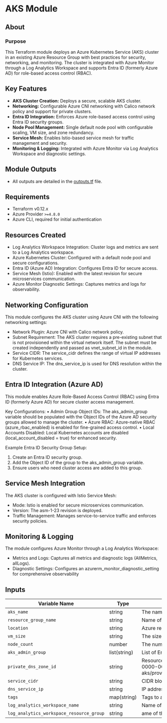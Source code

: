 # AKS Module

## About

### Purpose
This Terraform module deploys an Azure Kubernetes Service (AKS) cluster in an existing Azure Resource Group with best practices for security, networking, and monitoring.
The cluster is integrated with Azure Monitor through a Log Analytics Workspace and supports Entra ID (formerly Azure AD) for role-based access control (RBAC).

## Key Features
- **AKS Cluster Creation:** Deploys a secure, scalable AKS cluster.
- **Networking:** Configurable Azure CNI networking with Calico network policy and support for private clusters.
- **Entra ID Integration:** Enforces Azure role-based access control using Entra ID security groups.
- **Node Pool Management:** Single default node pool with configurable scaling, VM size, and zone redundancy.
- **Service Mesh:** Enables Istio-based service mesh for traffic management and security.
- **Monitoring & Logging:** Integrated with Azure Monitor via Log Analytics Workspace and diagnostic settings.

## Module Outputs
- All outputs are detailed in the [outputs.tf](output.tf) file.

## Requirements
- Terraform v0.12.x
- Azure Provider `>=4.8.0`
- Azure CLI, required for initial authentication

## Resources Created
- Log Analytics Workspace Integration: Cluster logs and metrics are sent to a Log Analytics workspace.
- Azure Kubernetes Cluster: Configured with a default node pool and secure configurations.
- Entra ID (Azure AD) Integration: Configures Entra ID for secure access.
- Service Mesh (Istio): Enabled with the latest revision for secure microservices communication.
- Azure Monitor Diagnostic Settings: Captures metrics and logs for observability.


## Networking Configuration
This module configures the AKS cluster using Azure CNI with the following networking settings:
- Network Plugin: Azure CNI with Calico network policy.
- Subnet Requirement: The AKS cluster requires a pre-existing subnet that is not provisioned within the virtual network itself. The subnet must be created independently and passed as vnet_subnet_id in the module.
- Service CIDR: The service_cidr defines the range of virtual IP addresses for Kubernetes services.
- DNS Service IP: The dns_service_ip is used for DNS resolution within the cluster.

## Entra ID Integration (Azure AD)
This module enables Azure Role-Based Access Control (RBAC) using Entra ID (formerly Azure AD) for secure cluster access management.

Key Configurations:
•	Admin Group Object IDs: The aks_admin_group variable should be populated with the Object IDs of the Azure AD security groups allowed to manage the cluster.
•	Azure RBAC: Azure-native RBAC (azure_rbac_enabled) is enabled for fine-grained access control.
•	Local Accounts Disabled: Local Kubernetes accounts are disabled (local_account_disabled = true) for enhanced security.

Example Entra ID Security Group Setup:
1.	Create an Entra ID security group.
2.	Add the Object ID of the group to the aks_admin_group variable.
3.	Ensure users who need cluster access are added to this group.

## Service Mesh Integration

The AKS cluster is configured with Istio Service Mesh:
- Mode: Istio is enabled for secure microservices communication.
- Version: The asm-1-23 revision is deployed.
- Traffic Management: Manages service-to-service traffic and enforces security policies.

## Monitoring & Logging
The module configures Azure Monitor through a Log Analytics Workspace:
- Metrics and Logs: Captures all metrics and diagnostic logs (AllMetrics, allLogs).
- Diagnostic Settings: Configures an azurerm_monitor_diagnostic_setting for comprehensive observability

## Inputs
Variable Name | Type | Description                                         | Required | Default Value
--- | --- |-----------------------------------------------------|----------| ---
`aks_name`| string| The name of the AKS cluster.                        | Yes      | N/A
`resource_group_name` | string | Name of the existing resource group.                | Yes      | N/A
`location` | string | Azure region for resource deployment.               | Yes      | N/A
`vm_size` | string | The size of the VMs in the node pool.               | Yes      | Standard_DS2_v2
`node_count` | number | The number of nodes in the node pool.               | Yes      | 3
`aks_admin_group` | list(string) | List of Entra ID group object IDs for cluster admin. | Yes      | N/A
`private_dns_zone_id` | string | Resource ID of the private DNS zone, e.g., /subscriptions/00000000-0000-0000-0000-000000000000/resourceGroups/rg-aks/providers/Microsoft.Network/privateDnsZones/privatelink.westus2.azmk8s.io.                   | Yes      | N/A
`service_cidr` | string | CIDR block for the Kubernetes services | Yes      | N/A
`dns_service_ip` | string | IP address for DNS resolution within the cluster | Yes      | N/A
`tags` | map(string) | Tags to apply to all resources | Yes      | N/A
`log_analytics_workspace_name` | string | Name of the Log Analytics workspace for monitoring and logging. | Yes      | N/A
`log_analytics_workspace_resource_group` | string | ame of the resource group where the Log Analytics workspace is located. | Yes      | N/A

